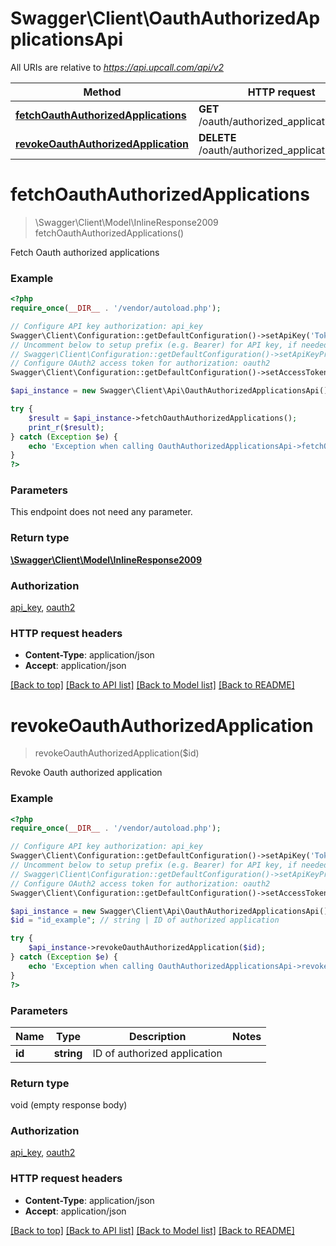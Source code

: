# Swagger\Client\OauthAuthorizedApplicationsApi

All URIs are relative to *https://api.upcall.com/api/v2*

Method | HTTP request | Description
------------- | ------------- | -------------
[**fetchOauthAuthorizedApplications**](OauthAuthorizedApplicationsApi.md#fetchOauthAuthorizedApplications) | **GET** /oauth/authorized_applications | 
[**revokeOauthAuthorizedApplication**](OauthAuthorizedApplicationsApi.md#revokeOauthAuthorizedApplication) | **DELETE** /oauth/authorized_applications/{id} | 


# **fetchOauthAuthorizedApplications**
> \Swagger\Client\Model\InlineResponse2009 fetchOauthAuthorizedApplications()



Fetch Oauth authorized applications

### Example
```php
<?php
require_once(__DIR__ . '/vendor/autoload.php');

// Configure API key authorization: api_key
Swagger\Client\Configuration::getDefaultConfiguration()->setApiKey('Token', 'YOUR_API_KEY');
// Uncomment below to setup prefix (e.g. Bearer) for API key, if needed
// Swagger\Client\Configuration::getDefaultConfiguration()->setApiKeyPrefix('Token', 'Bearer');
// Configure OAuth2 access token for authorization: oauth2
Swagger\Client\Configuration::getDefaultConfiguration()->setAccessToken('YOUR_ACCESS_TOKEN');

$api_instance = new Swagger\Client\Api\OauthAuthorizedApplicationsApi();

try {
    $result = $api_instance->fetchOauthAuthorizedApplications();
    print_r($result);
} catch (Exception $e) {
    echo 'Exception when calling OauthAuthorizedApplicationsApi->fetchOauthAuthorizedApplications: ', $e->getMessage(), PHP_EOL;
}
?>
```

### Parameters
This endpoint does not need any parameter.

### Return type

[**\Swagger\Client\Model\InlineResponse2009**](../Model/InlineResponse2009.md)

### Authorization

[api_key](../../README.md#api_key), [oauth2](../../README.md#oauth2)

### HTTP request headers

 - **Content-Type**: application/json
 - **Accept**: application/json

[[Back to top]](#) [[Back to API list]](../../README.md#documentation-for-api-endpoints) [[Back to Model list]](../../README.md#documentation-for-models) [[Back to README]](../../README.md)

# **revokeOauthAuthorizedApplication**
> revokeOauthAuthorizedApplication($id)



Revoke Oauth authorized application

### Example
```php
<?php
require_once(__DIR__ . '/vendor/autoload.php');

// Configure API key authorization: api_key
Swagger\Client\Configuration::getDefaultConfiguration()->setApiKey('Token', 'YOUR_API_KEY');
// Uncomment below to setup prefix (e.g. Bearer) for API key, if needed
// Swagger\Client\Configuration::getDefaultConfiguration()->setApiKeyPrefix('Token', 'Bearer');
// Configure OAuth2 access token for authorization: oauth2
Swagger\Client\Configuration::getDefaultConfiguration()->setAccessToken('YOUR_ACCESS_TOKEN');

$api_instance = new Swagger\Client\Api\OauthAuthorizedApplicationsApi();
$id = "id_example"; // string | ID of authorized application

try {
    $api_instance->revokeOauthAuthorizedApplication($id);
} catch (Exception $e) {
    echo 'Exception when calling OauthAuthorizedApplicationsApi->revokeOauthAuthorizedApplication: ', $e->getMessage(), PHP_EOL;
}
?>
```

### Parameters

Name | Type | Description  | Notes
------------- | ------------- | ------------- | -------------
 **id** | **string**| ID of authorized application |

### Return type

void (empty response body)

### Authorization

[api_key](../../README.md#api_key), [oauth2](../../README.md#oauth2)

### HTTP request headers

 - **Content-Type**: application/json
 - **Accept**: application/json

[[Back to top]](#) [[Back to API list]](../../README.md#documentation-for-api-endpoints) [[Back to Model list]](../../README.md#documentation-for-models) [[Back to README]](../../README.md)

